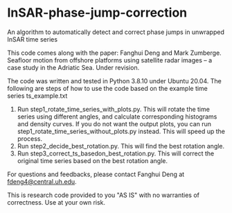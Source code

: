 # InSAR-phase-jump-correction
An algorithm to automatically detect and correct phase jumps in unwrapped InSAR time series

This code comes along with the paper: Fanghui Deng and Mark Zumberge. Seafloor motion from offshore platforms using satellite radar images – a case study in the Adriatic Sea. Under revision.

The code was written and tested in Python 3.8.10 under Ubuntu 20.04. The following are steps of how to use the code based on the example time series ts_example.txt

1. Run step1_rotate_time_series_with_plots.py. This will rotate the time series using different angles, and calculate corresponding histograms and density curves. If you do not want the output plots, you can run step1_rotate_time_series_without_plots.py instead. This will speed up the process. 
2. Run step2_decide_best_rotation.py. This will find the best rotation angle. 
3. Run step3_correct_ts_basedon_best_rotation.py. This will correct the original time series based on the best rotation angle.

For questions and feedbacks, please contact Fanghui Deng at fdeng4@central.uh.edu.

This is research code provided to you "AS IS" with no warranties of correctness. Use at your own risk.
